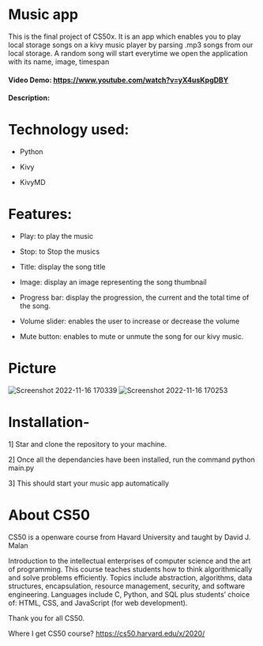 # Music app

This is the final project of CS50x. It is an app which enables you to play local storage songs on a kivy music player by parsing .mp3 songs from our local storage. A random song will start everytime we open the application with its name, image, timespan



#### Video Demo:  <https://www.youtube.com/watch?v=yX4usKpgDBY>


#### Description:

# Technology used:

- Python

- Kivy

- KivyMD

# Features:

- Play: to play the music

- Stop: to Stop the musics

- Title: display the song title

- Image: display an image representing the song thumbnail

- Progress bar: display the progression, the current and the total time of the song.

- Volume slider: enables the user to increase or decrease the volume

- Mute button: enables to mute or unmute the song for our kivy music.

# Picture
![Screenshot 2022-11-16 170339](https://user-images.githubusercontent.com/96381612/202203143-e85a0045-f4b7-4fb2-857f-7da5470f12c5.png)
![Screenshot 2022-11-16 170253](https://user-images.githubusercontent.com/96381612/202203151-fd9b38ab-1bf5-48be-87cf-270c54e67f85.png)



# Installation-
1] Star and clone the repository to your machine.

2] Once all the dependancies have been installed, run the command python main.py

3] This should start your music app automatically

# About CS50

CS50 is a openware course from Havard University and taught by David J. Malan

Introduction to the intellectual enterprises of computer science and the art of programming. This course teaches students how to think algorithmically and solve problems efficiently. Topics include abstraction, algorithms, data structures, encapsulation, resource management, security, and software engineering. Languages include C, Python, and SQL plus students’ choice of: HTML, CSS, and JavaScript (for web development).

Thank you for all CS50.

Where I get CS50 course? https://cs50.harvard.edu/x/2020/
